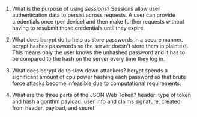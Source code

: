 <!-- Answers to the Short Answer Essay Questions go here -->

1. What is the purpose of using _sessions_?
   Sessions allow user authentication data to persist across requests. A user can provide credentials once (per device) and then make further requests without having to resubmit those credentials until they expire.

2) What does bcrypt do to help us store passwords in a secure manner.
   bcrypt hashes passwords so the server doesn't store them in plaintext. This means only the user knows the unhashed password and it has to be compared to the hash on the server every time they log in.

3. What does bcrypt do to slow down attackers?
   bcrypt spends a significant amount of cpu power hashing each password so that brute force attacks become infeasible due to computational requirements.

4) What are the three parts of the JSON Web Token?
   header: type of token and hash algorithm
   payload: user info and claims
   signature: created from header, payload, and secret
